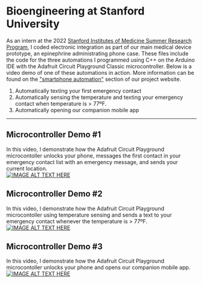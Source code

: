 # Bioengineering at Stanford University
As an intern at the 2022 [Stanford Institutes of Medicine Summer Research Program](https://simr.stanford.edu/), I coded electronic integration as part of our main medical device prototype, an epinephrine administrating phone case. These files include the code for the three automations I programmed using C++ on the Arduino IDE with the Adafruit Circuit Playground Classic microcontroller. Below is a video demo of one of these automations in action. More information can be found on the ["smartphone automation"](https://www.im-creator.com/free/teamsaturn/saturn#:~:text=view%20demo-,Smartphone%20Automation,-Electronic%20integration%20with) section of our project website.

1. Automatically texting your first emergency contact
2. Automatically sensing the temperature and texting your emergency contact when temperature is > 77ºF.
3. Automatically opening our companion mobile app

** **


## Microcontroller Demo #1
In this video, I demonstrate how the Adafruit Circuit Playground microcontoller unlocks your phone, messages the first contact in your emergency contact list with an emergency message, and sends your current location.  
[![IMAGE ALT TEXT HERE](https://img.youtube.com/vi/C3P7Ko32dtA/0.jpg)](https://www.youtube.com/watch?v=C3P7Ko32dtA)  

  

## Microcontroller Demo #2
In this video, I demonstrate how the Adafruit Circuit Playground microcontoller using temperature sensing and sends a text to your emergency contact whenever the temperature is > 77ºF.  
[![IMAGE ALT TEXT HERE](https://img.youtube.com/vi/dI3vGFJu9jI/0.jpg)](https://www.youtube.com/watch?v=dI3vGFJu9jI)  

  

## Microcontroller Demo #3
In this video, I demonstrate how the Adafruit Circuit Playground microcontoller unlocks your phone and opens our companion mobile app.  
[![IMAGE ALT TEXT HERE](https://img.youtube.com/vi/43C6Or9Ou-s/0.jpg)](https://www.youtube.com/watch?v=43C6Or9Ou-s)

